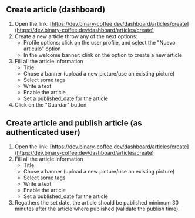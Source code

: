 ## Create article (dashboard)

1. Open the link: [https://dev.binary-coffee.dev/dashboard/articles/create](https://dev.binary-coffee.dev/dashboard/articles/create)
2. Create a new article throw any of the next options:
	- Profile options: click on the user profile, and select the "Nuevo articulo" option
	- In the welcome banner: clink on the option to create a new article
3. Fill all the article information
	- Title
	- Chose a banner (upload a new picture/use an existing picture)
	- Select some tags
	- Write a text
	- Enable the article
	- Set a published_date for the article
4. Click on the "Guardar" button
## Create article and publish article (as authenticated user)

1. Open the link: [https://dev.binary-coffee.dev/dashboard/articles/create](https://dev.binary-coffee.dev/dashboard/articles/create)
2. Fill all the article information
	- Title
	- Chose a banner (upload a new picture/use an existing picture)
	- Select some tags
	- Write a text
	- Enable the article
	- Set a published_date for the article
3. Regathers the set date, the article should be published minimum 30 minutes after the article where published (validate the publish time).
